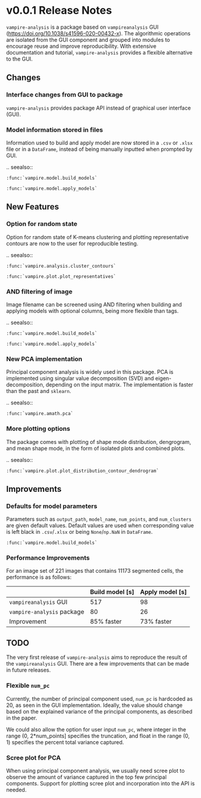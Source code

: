 # v0.0.1 Release Notes

`vampire-analysis` is a package based on `vampireanalysis` GUI (https://doi.org/10.1038/s41596-020-00432-x). The algorithmic operations are isolated from the GUI component and grouped into modules to encourage reuse and improve reproducibility. With extensive documentation and tutorial, `vampire-analysis` provides a flexible alternative to the GUI.

## Changes

### Interface changes from GUI to package

`vampire-analysis` provides package API instead of graphical user interface (GUI).

### Model information stored in files

Information used to build and apply model are now stored in a `.csv` or `.xlsx` file or in a `DataFrame`, instead of being manually inputted when prompted by GUI.

.. seealso::

    :func:`vampire.model.build_models`

    :func:`vampire.model.apply_models`

## New Features

### Option for random state

Option for random state of K-means clustering and plotting representative contours are now to the user for reproducible testing.

.. seealso::

    :func:`vampire.analysis.cluster_contours`

    :func:`vampire.plot.plot_representatives`

### AND filtering of image

Image filename can be screened using AND filtering when building and applying models with optional columns, being more flexible than tags.

.. seealso::

    :func:`vampire.model.build_models`

    :func:`vampire.model.apply_models`

### New PCA implementation

Principal component analysis is widely used in this package. PCA is implemented using singular value decomposition (SVD) and eigen-decomposition, depending on the input matrix. The implementation is faster than the past and `sklearn`.

.. seealso::

    :func:`vampire.amath.pca`

### More plotting options

The package comes with plotting of shape mode distribution, dengrogram, and mean shape mode, in the form of isolated plots and combined plots.

.. seealso::

    :func:`vampire.plot.plot_distribution_contour_dendrogram`

## Improvements

### Defaults for model parameters

Parameters such as `output_path`, `model_name`, `num_points`, and `num_clusters` are given default values. Default values are used when corresponding value is left black in `.csv`/`.xlsx` or being `None`/`np.NaN` in `DataFrame`.

```{seealso}
:func:`vampire.model.build_models`
```

### Performance Improvements

For an image set of 221 images that contains 11173 segmented cells, the performance is as follows:

||Build model [s]|Apply model [s]|
|-|-|-|
|`vampireanalysis` GUI|517|98|
|`vampire-analysis` package|80|26|
|Improvement|85% faster|73% faster|

## TODO

The very first release of `vampire-analysis` aims to reproduce the result of the `vampireanalysis` GUI. There are a few improvements that can be made in future releases.

### Flexible `num_pc`

Currently, the number of principal component used, `num_pc` is hardcoded as 20, as seen in the GUI implementation. Ideally, the value should change based on the explained variance of the principal components, as described in the paper.

We could also allow the option for user input `num_pc`, where integer in the range (0, 2*num_points] specifies the truncation, and float in the range (0, 1) specifies the percent total variance captured.

### Scree plot for PCA

When using principal component analysis, we usually need scree plot to observe the amount of variance captured in the top few principal components. Support for plotting scree plot and incorporation into the API is needed.
